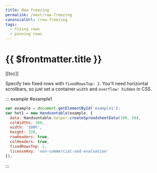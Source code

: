 ```yaml
---
title: Row freezing
permalink: /next/row-freezing
canonicalUrl: /row-freezing
tags:
  - fixing rows
  - pinning rows
---
```


# {{ $frontmatter.title }}

[[toc]]

Specify two fixed rows with `fixedRowsTop: 2`. You'll need horizontal scrollbars, so just set a container `width` and `overflow: hidden` in CSS.

::: example #example1
```js
var example = document.getElementById('example1');
var hot1 = new Handsontable(example, {
  data: Handsontable.helper.createSpreadsheetData(100, 50),
  colWidths: 100,
  width: '100%',
  height: 320,
  rowHeaders: true,
  colHeaders: true,
  fixedRowsTop: 2,
  licenseKey: 'non-commercial-and-evaluation'
});
```
:::
